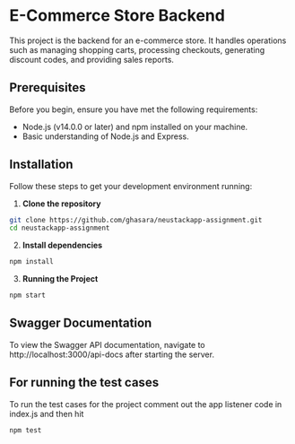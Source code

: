 # E-Commerce Store Backend

This project is the backend for an e-commerce store. It handles operations such as managing shopping carts, processing checkouts, generating discount codes, and providing sales reports.

## Prerequisites

Before you begin, ensure you have met the following requirements:

- Node.js (v14.0.0 or later) and npm installed on your machine.
- Basic understanding of Node.js and Express.

## Installation

Follow these steps to get your development environment running:

1. **Clone the repository**

```bash
git clone https://github.com/ghasara/neustackapp-assignment.git
cd neustackapp-assignment
```

2. **Install dependencies** 
```bash
npm install
```

3. **Running the Project**
```Bash
npm start
```

## Swagger Documentation

To view the Swagger API documentation, navigate to http://localhost:3000/api-docs after starting the server.

## For running the test cases
To run the test cases for the project comment out the app listener code in index.js and then hit
```Bash
npm test
```
